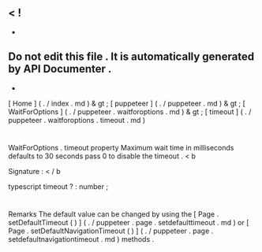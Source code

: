 <
!
-
-
Do
not
edit
this
file
.
It
is
automatically
generated
by
API
Documenter
.
-
-
>
[
Home
]
(
.
/
index
.
md
)
&
gt
;
[
puppeteer
]
(
.
/
puppeteer
.
md
)
&
gt
;
[
WaitForOptions
]
(
.
/
puppeteer
.
waitforoptions
.
md
)
&
gt
;
[
timeout
]
(
.
/
puppeteer
.
waitforoptions
.
timeout
.
md
)
#
#
WaitForOptions
.
timeout
property
Maximum
wait
time
in
milliseconds
defaults
to
30
seconds
pass
0
to
disable
the
timeout
.
<
b
>
Signature
:
<
/
b
>
typescript
timeout
?
:
number
;
#
#
Remarks
The
default
value
can
be
changed
by
using
the
[
Page
.
setDefaultTimeout
(
)
]
(
.
/
puppeteer
.
page
.
setdefaulttimeout
.
md
)
or
[
Page
.
setDefaultNavigationTimeout
(
)
]
(
.
/
puppeteer
.
page
.
setdefaultnavigationtimeout
.
md
)
methods
.
